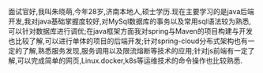 面试官好,我叫朱晓萌,今年28岁,济南本地人,硕士学历.现在主要学习的是java后端开发,我对java基础掌握度较好,对MySql数据库的事务以及常用sql语法较为熟悉,可以针对数据库进行调优;在java框架方面我对spring与Maven的项目构建与开发也比较了解,可以进行单体的项目的后端开发;针对spring-cloud分布式架构也有一定的了解,熟悉服务发现,服务调用以及限流熔断等技术的应用;针对js前端有一定了解,可以完成简单的网页,Linux.docker,k8s等运维技术的命令操作也比较熟悉.